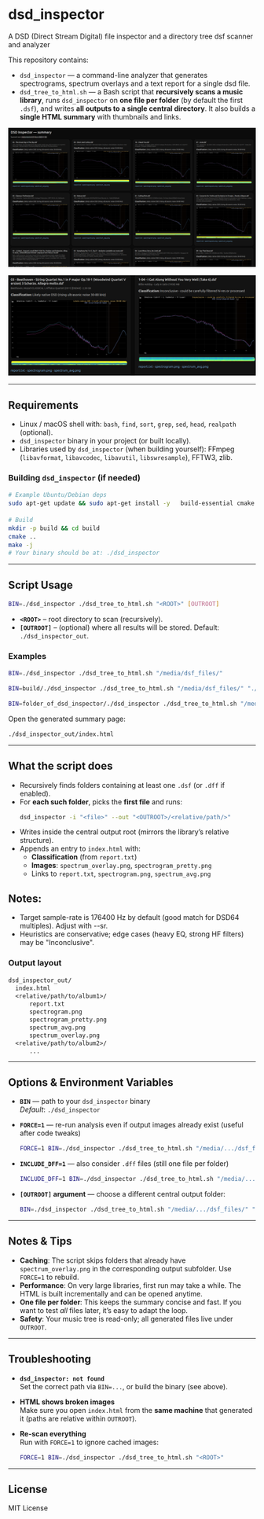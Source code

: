 # dsd_inspector

A DSD (Direct Stream Digital) file inspector and a directory tree dsf scanner and analyzer

This repository contains:

- `dsd_inspector` — a command-line analyzer that generates spectrograms, spectrum overlays and a text report for a single dsd file.
- `dsd_tree_to_html.sh` — a Bash script that **recursively scans a music library**, runs `dsd_inspector` on **one file per folder** (by default the first `.dsf`), and writes **all outputs to a single central directory**. It also builds a **single HTML summary** with thumbnails and links.

<p align="center">
  <img src="README.png" alt="dsd_tree_to_html.sh output" >
</p>
<p align="center">
  <img src="README2.png" alt="dsd_tree_to_html.sh output" >
</p>

---

## Requirements

- Linux / macOS shell with: `bash`, `find`, `sort`, `grep`, `sed`, `head`, `realpath` (optional).
- `dsd_inspector` binary in your project (or built locally).
- Libraries used by `dsd_inspector` (when building yourself): FFmpeg (`libavformat`, `libavcodec`, `libavutil`, `libswresample`), FFTW3, zlib.

### Building `dsd_inspector` (if needed)

```bash
# Example Ubuntu/Debian deps
sudo apt-get update && sudo apt-get install -y   build-essential cmake pkg-config   libfftw3-dev zlib1g-dev   libavformat-dev libavcodec-dev libavutil-dev libswresample-dev

# Build
mkdir -p build && cd build
cmake ..
make -j
# Your binary should be at: ./dsd_inspector
```

---

## Script Usage

```bash
BIN=./dsd_inspector ./dsd_tree_to_html.sh "<ROOT>" [OUTROOT]
```

- **`<ROOT>`** – root directory to scan (recursively).
- **`[OUTROOT]`** – (optional) where all results will be stored. Default: `./dsd_inspector_out`.

### Examples

```bash
BIN=./dsd_inspector ./dsd_tree_to_html.sh "/media/dsf_files/"
```
```bash
BIN=build/./dsd_inspector ./dsd_tree_to_html.sh "/media/dsf_files/" "./dsd_inspecor_output"
```
```bash
BIN=folder_of_dsd_inspector/./dsd_inspector ./dsd_tree_to_html.sh "/media/dsf_files/"
```

Open the generated summary page:

```bash
./dsd_inspector_out/index.html
```

---

## What the script does

- Recursively finds folders containing at least one `.dsf` (or `.dff` if enabled).
- For **each such folder**, picks the **first file** and runs:
  ```bash
  dsd_inspector -i "<file>" --out "<OUTROOT>/<relative/path/>"
  ```
- Writes inside the central output root (mirrors the library’s relative structure).
- Appends an entry to `index.html` with:
  - **Classification** (from `report.txt`)
  - **Images**: `spectrum_overlay.png`, `spectrogram_pretty.png`
  - Links to `report.txt`, `spectrogram.png`, `spectrum_avg.png`

## Notes:
- Target sample-rate is 176400 Hz by default (good match for DSD64 multiples). Adjust with --sr.
- Heuristics are conservative; edge cases (heavy EQ, strong HF filters) may be "Inconclusive".

### Output layout

```
dsd_inspector_out/
  index.html
  <relative/path/to/album1>/
      report.txt
      spectrogram.png
      spectrogram_pretty.png
      spectrum_avg.png
      spectrum_overlay.png
  <relative/path/to/album2>/
      ...
```

---

## Options & Environment Variables

- **`BIN`** — path to your `dsd_inspector` binary  
  _Default_: `./dsd_inspector`

- **`FORCE=1`** — re-run analysis even if output images already exist (useful after code tweaks)
  ```bash
  FORCE=1 BIN=./dsd_inspector ./dsd_tree_to_html.sh "/media/.../dsf_files/"
  ```

- **`INCLUDE_DFF=1`** — also consider `.dff` files (still one file per folder)
  ```bash
  INCLUDE_DFF=1 BIN=./dsd_inspector ./dsd_tree_to_html.sh "/media/.../dsf_files/"
  ```

- **`[OUTROOT]` argument** — choose a different central output folder:
  ```bash
  BIN=./dsd_inspector ./dsd_tree_to_html.sh "/media/.../dsf_files/" "/tmp/my_dsd_out"
  ```

---

## Notes & Tips

- **Caching**: The script skips folders that already have `spectrum_overlay.png` in the corresponding output subfolder. Use `FORCE=1` to rebuild.
- **Performance**: On very large libraries, first run may take a while. The HTML is built incrementally and can be opened anytime.
- **One file per folder**: This keeps the summary concise and fast. If you want to test _all_ files later, it’s easy to adapt the loop.
- **Safety**: Your music tree is read-only; all generated files live under `OUTROOT`.

---

## Troubleshooting

- **`dsd_inspector: not found`**  
  Set the correct path via `BIN=...`, or build the binary (see above).

- **HTML shows broken images**  
  Make sure you open `index.html` from the **same machine** that generated it (paths are relative within `OUTROOT`).

- **Re-scan everything**  
  Run with `FORCE=1` to ignore cached images:
  ```bash
  FORCE=1 BIN=./dsd_inspector ./dsd_tree_to_html.sh "<ROOT>"
  ```

---

## License

MIT License
